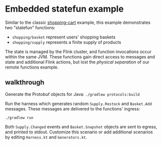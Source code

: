 # Embedded statefun example

Similar to the classic [shopping-cart](https://github.com/apache/flink-statefun/tree/master/statefun-examples/statefun-shopping-cart-example) example, this example demonstrates two "statefun" functions:
- `shopping/basket` represent users' shopping baskets
- `shopping/supply` represents a finite supply of products

The state is managed by the Flink cluster, and function invocations occur within the same JVM. These functions gain direct access to messages and state and additional Flink actions, but lost the _physical separation_ of our remote functions example.

## walkthrough

Generate the Protobuf objects for Java: `./gradlew protocols:build`

Run the harness which generates random `Supply.Restock` and `Basket.Add` messages. These messages are delivered to the functions' ingress:

```
./gradlew run
```

Both `Supply.Changed` events and `Basket.Snapshot` objects are sent to egress, and printed to stdout. Customize this scenario or add additional scenarios by editing `Harness.kt` and `Generators.kt`.
